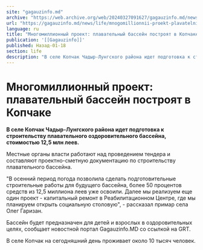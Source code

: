 ```yaml
---
site: "gagauzinfo.md"
archive: "https://web.archive.org/web/20240327091627/gagauzinfo.md/news/life/mnogomillionnii-proekt-plavatelnii-bassein-postroyat-v-kopchake"
url: "https://gagauzinfo.md/news/life/mnogomillionnii-proekt-plavatelnii-bassein-postroyat-v-kopchake"
language: ru
title: "Многомиллионный проект: плавательный бассейн построят в Копчаке"
publication: '[[Gagauzinfo]]'
published: Назад-01-18
section: life
description: "В селе Копчак Чадыр-Лунгского района идет подготовка к строительству плавательного оздоровительного бассейна, стоимостью 12,5 млн леев."
---
```


# Многомиллионный проект: плавательный бассейн построят в Копчаке

**В селе Копчак Чадыр-Лунгского района идет подготовка к строительству плавательного оздоровительного бассейна, стоимостью 12,5 млн леев.**

Местные органы власти работают над проведением тендера и составляют проектно-сметную документацию по строительству плавательного бассейна.

"В осенний период погода позволила сделать подготовительные строительные работы для будущего бассейна, более 50 процентов средств из 12,5 миллиона леев уже освоили. Далее мы реализуем еще один проект - капитальный ремонт в Реабилитационном Центре, где мы планируем открыть социальную столовую", - рассказал примар села Олег Гаризан.

Бассейн будет предназначен для детей и взрослых в оздоровительных целях, сообщает новостной портал Gagauzinfo.MD со ссылкой на GRT.

В селе Копчак на сегодняшний день проживает около 10 тысяч человек.